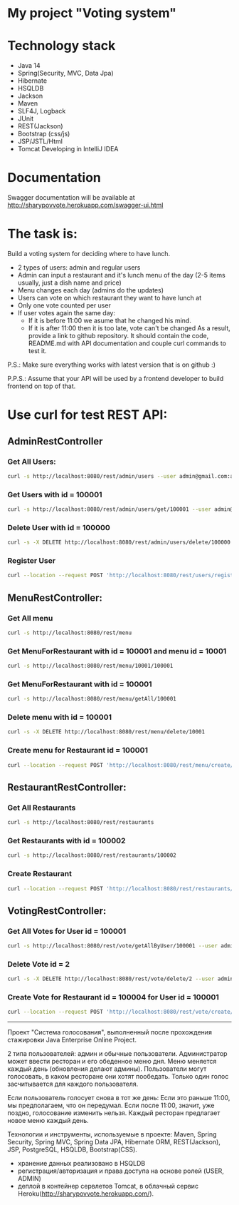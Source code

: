 # My project "Voting system"

# Technology stack

* Java 14
* Spring(Security, MVC, Data Jpa)
* Hibernate
* HSQLDB
* Jackson
* Maven
* SLF4J, Logback
* JUnit
* REST(Jackson)
* Bootstrap (css/js)
* JSP/JSTL/Html
* Tomcat
Developing in IntelliJ IDEA

# Documentation
Swagger documentation will be available at http://sharypovvote.herokuapp.com/swagger-ui.html

# The task is:

Build a voting system for deciding where to have lunch.

 * 2 types of users: admin and regular users
 * Admin can input a restaurant and it's lunch menu of the day (2-5 items usually, just a dish name and price)
 * Menu changes each day (admins do the updates)
 * Users can vote on which restaurant they want to have lunch at
 * Only one vote counted per user
 * If user votes again the same day:
    - If it is before 11:00 we asume that he changed his mind.
    - If it is after 11:00 then it is too late, vote can't be changed
As a result, provide a link to github repository. It should contain the code, README.md with API documentation and couple curl commands to test it.

P.S.: Make sure everything works with latest version that is on github :)

P.P.S.: Assume that your API will be used by a frontend developer to build frontend on top of that.

# Use curl for test REST API:
## AdminRestController
### Get All Users: 
```sh
curl -s http://localhost:8080/rest/admin/users --user admin@gmail.com:admin
```
### Get Users with id = 100001
```sh
curl -s http://localhost:8080/rest/admin/users/get/100001 --user admin@gmail.com:admin
```
### Delete User with id = 100000
```sh
curl -s -X DELETE http://localhost:8080/rest/admin/users/delete/100000 --user admin@gmail.com:admin
```
### Register User
```sh
curl --location --request POST 'http://localhost:8080/rest/users/register' --header 'Content-Type: application/json' --data-raw '{"name":"NewUser","email":"test@mail.ru","password":"12345"} --user admin@gmail.com:admin
```
## MenuRestController:
### Get All menu 
```sh
curl -s http://localhost:8080/rest/menu
```
### Get MenuForRestaurant with id = 100001 and menu id = 10001 
```sh
curl -s http://localhost:8080/rest/menu/10001/100001
```
### Get MenuForRestaurant with id = 100001 
```sh
curl -s http://localhost:8080/rest/menu/getAll/100001
```
### Delete menu with id = 100001
```sh
curl -s -X DELETE http://localhost:8080/rest/menu/delete/10001
```
### Create menu for Restaurant id = 100001
```sh
curl --location --request POST 'http://localhost:8080/rest/menu/create/100001' --header 'Content-Type: application/json' --data-raw '{"name":"testmenu","price":"111","dateTime":"2020-12-29T00:00:00","restaurant":{"id":100001}}' --user admin@gmail.com:admin
```
## RestaurantRestController:
### Get All Restaurants 
```sh
curl -s http://localhost:8080/rest/restaurants
```
### Get Restaurants with id = 100002 
```sh
curl -s http://localhost:8080/rest/restaurants/100002
```
### Create Restaurant
```sh
curl --location --request POST 'http://localhost:8080/rest/restaurants/create' --header 'Content-Type: application/json' --data-raw '{"name":"New restaurant","numberOfVotes":"10"}
```
## VotingRestController:
### Get All Votes for User id = 100001
```sh
curl -s http://localhost:8080/rest/vote/getAllByUser/100001 --user admin@gmail.com:admin
```
### Delete Vote id = 2
```sh
curl -s -X DELETE http://localhost:8080/rest/vote/delete/2 --user admin@gmail.com:admin
```
### Create Vote for Restaurant id = 100004 for User id = 100001
```sh
curl --location --request POST 'http://localhost:8080/rest/vote/create/100004' --header 'Content-Type: application/json' --data-raw '{"registered":"2021-01-03T00:01:00"}' --user admin@gmail.com:admin
```
-----------------------------------------------------------------------------------------------------
Проект "Система голосования", выполненный после прохождения стажировки Java Enterprise Online Project. 

2 типа пользователей: админ и обычные пользователи. Администратор может ввести ресторан и его обеденное меню дня.
Меню меняется каждый день (обновления делают админы).
Пользователи могут голосовать, в каком ресторане они хотят пообедать.
Только один голос засчитывается для каждого пользователя.

Если пользователь голосует снова в тот же день:
Если это раньше 11:00, мы предполагаем, что он передумал.
Если после 11:00, значит, уже поздно, голосование изменить нельзя.
Каждый ресторан предлагает новое меню каждый день.

Технологии и инструменты, используемые в проекте:
Maven, Spring Security, Spring MVC, Spring Data JPA, Hibernate ORM, REST(Jackson), JSP, PostgreSQL, HSQLDB, Bootstrap(CSS).
- хранение данных реализовано в HSQLDB
- регистрация/авторизация и права доступа на основе ролей (USER, ADMIN)
- деплой в контейнер сервлетов Tomcat, в облачный сервис Heroku(http://sharypovvote.herokuapp.com/).